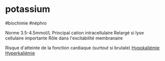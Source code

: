 # potassium
#biochimie #néphro 


Norme 3.5-4.5mmol/L
Principal cation intracellulaire
Relargé si lyse cellulaire importante
Rôle dans l'excitabilité membranaire 

Risque d'atteinte de la fonction cardiaque (surtout si brutale)
[Hypokaliémie](#hypokalic3a9mienorgmd)
[Hyperkaliémie](#hyperkalic3a9mienorgmd) 


